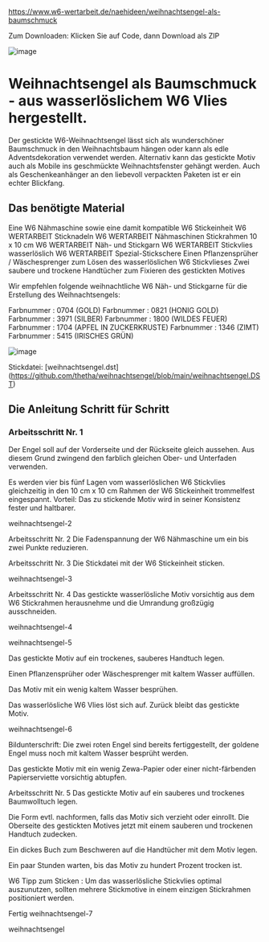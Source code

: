 https://www.w6-wertarbeit.de/naehideen/weihnachtsengel-als-baumschmuck

Zum Downloaden:
Klicken Sie auf Code, dann Download als ZIP

![image](https://user-images.githubusercontent.com/13396762/142183385-92a034af-2600-493f-a99c-d8fec64015b8.png)

# Weihnachtsengel als Baumschmuck - aus wasserlöslichem W6 Vlies hergestellt.

Der gestickte W6-Weihnachtsengel lässt sich als wunderschöner Baumschmuck in den Weihnachtsbaum hängen oder kann als edle Adventsdekoration verwendet werden.
Alternativ kann das gestickte Motiv auch als Mobile ins geschmückte Weihnachtsfenster gehängt werden. 
Auch als Geschenkeanhänger an den liebevoll verpackten Paketen ist er ein echter Blickfang.

## Das benötigte Material
Eine W6 Nähmaschine sowie eine damit kompatible W6 Stickeinheit
W6 WERTARBEIT Sticknadeln
W6 WERTARBEIT Nähmaschinen Stickrahmen 10 x 10 cm
W6 WERTARBEIT Näh- und Stickgarn
W6 WERTARBEIT Stickvlies wasserlöslich 
W6 WERTARBEIT Spezial-Stickschere
Einen Pflanzensprüher / Wäschesprenger zum Lösen des wasserlöslichen W6 Stickvlieses
Zwei saubere und trockene Handtücher zum Fixieren des gestickten Motives
 

Wir empfehlen folgende weihnachtliche W6 Näh- und Stickgarne für die Erstellung des Weihnachtsengels:

Farbnummer : 0704 (GOLD)
Farbnummer : 0821 (HONIG GOLD)
Farbnummer : 3971 (SILBER)
Farbnummer : 1800 (WILDES FEUER)
Farbnummer : 1704 (APFEL IN ZUCKERKRUSTE)
Farbnummer : 1346 (ZIMT)
Farbnummer : 5415 (IRISCHES GRÜN)
 
 
![image](https://user-images.githubusercontent.com/13396762/142183655-a7884912-c0dd-48f1-88eb-faeb44214a87.png)

Stickdatei: [weihnachtsengel.dst] (https://github.com/thetha/weihnachtsengel/blob/main/weihnachtsengel.DST)

 
## Die Anleitung Schritt für Schritt 
### Arbeitsschritt Nr. 1
Der Engel soll auf der Vorderseite und der Rückseite gleich aussehen. Aus diesem Grund zwingend den farblich gleichen Ober- und Unterfaden verwenden.

Es werden vier bis fünf Lagen vom wasserlöslichen W6 Stickvlies gleichzeitig in den 10 cm x 10 cm Rahmen der W6 Stickeinheit trommelfest eingespannt. Vorteil: Das zu stickende Motiv wird in seiner Konsistenz fester und haltbarer.

weihnachtsengel-2  

Arbeitsschritt Nr. 2
Die Fadenspannung der W6 Nähmaschine um ein bis zwei Punkte reduzieren.

Arbeitsschritt Nr. 3 
Die Stickdatei mit der W6 Stickeinheit sticken.

weihnachtsengel-3 

Arbeitsschritt Nr. 4
Das gestickte wasserlösliche Motiv vorsichtig aus dem W6 Stickrahmen herausnehme und die Umrandung großzügig ausschneiden.

weihnachtsengel-4 

 

weihnachtsengel-5 

Das gestickte Motiv auf ein trockenes, sauberes Handtuch legen.

Einen Pflanzensprüher oder Wäschesprenger mit kaltem Wasser auffüllen.

Das Motiv mit ein wenig kaltem Wasser besprühen.

Das wasserlösliche W6 Vlies löst sich auf. Zurück bleibt das gestickte Motiv.

weihnachtsengel-6

Bildunterschrift: Die zwei roten Engel sind bereits fertiggestellt, der goldene Engel muss noch mit kaltem Wasser besprüht werden.

Das gestickte Motiv mit ein wenig Zewa-Papier oder einer nicht-färbenden Papierserviette vorsichtig abtupfen.

Arbeitsschritt Nr. 5
Das gestickte Motiv auf ein sauberes und trockenes Baumwolltuch legen.

Die Form evtl. nachformen, falls das Motiv sich verzieht oder einrollt. Die Oberseite des gestickten Motives jetzt mit einem sauberen und trockenen Handtuch zudecken.

Ein dickes Buch zum Beschweren auf die Handtücher mit dem Motiv legen.

Ein paar Stunden warten, bis das Motiv zu hundert Prozent trocken ist. 

W6 Tipp zum Sticken : Um das wasserlösliche Stickvlies optimal auszunutzen, sollten mehrere Stickmotive in einem einzigen Stickrahmen positioniert werden.

Fertig
weihnachtsengel-7 

 

weihnachtsengel  

 
